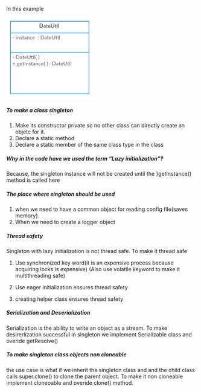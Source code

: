 In this example

![](Singleton.png)

##### To make a class singleton

1) Make its constructor private so no other class can directly create an objetc for it.
2) Declare a static method
3) Declare a static member of the same class type in the class

 
 
##### Why in the code have we used the term “Lazy initialization”?
 
Because, the singleton instance will not be created until the }getInstance() method is called here
 
##### The place where singleton should be used
1) when we need to have a common object for reading config file(saves memory).
2) When we need to create a logger object

##### Thread safety
Singleton with lazy initialization is not thread safe. To make it thread safe

1) Use synchronized key word(it is an expensive process because acquiring locks is expensive)
(Also use volatile keyword to make it multithreading safe)

2) Use eager initialization ensures thread safety

3) creating helper class  ensures thread safety

##### Serialization and Deserialization
Serialization is the ability to write an object as a stream. To make desirerlization successful in singleton
we implement Serializable class and overide getResolve()

##### To make singleton class objects non cloneable
the use case is what if we inherit the singleton class and and the child class calls super.clone() to clone the parent object.
To make it non cloneable implement cloneoable and overide clone() method.